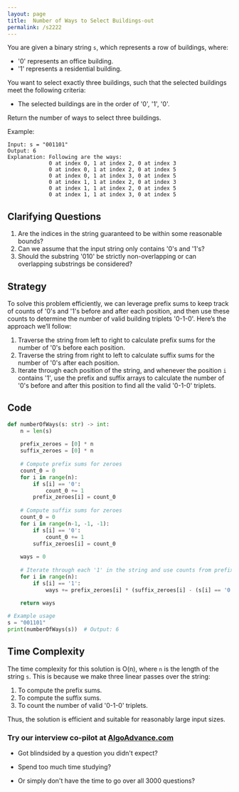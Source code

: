 ```yaml
---
layout: page
title:  Number of Ways to Select Buildings-out
permalink: /s2222
---
```


You are given a binary string `s`, which represents a row of buildings, where:

- '0' represents an office building.
- '1' represents a residential building.

You want to select exactly three buildings, such that the selected buildings meet the following criteria:
- The selected buildings are in the order of '0', '1', '0'.

Return the number of ways to select three buildings.

Example:
```
Input: s = "001101"
Output: 6
Explanation: Following are the ways:
             0 at index 0, 1 at index 2, 0 at index 3
             0 at index 0, 1 at index 2, 0 at index 5
             0 at index 0, 1 at index 3, 0 at index 5
             0 at index 1, 1 at index 2, 0 at index 3
             0 at index 1, 1 at index 2, 0 at index 5
             0 at index 1, 1 at index 3, 0 at index 5
```

## Clarifying Questions

1. Are the indices in the string guaranteed to be within some reasonable bounds?
2. Can we assume that the input string only contains '0's and '1's?
3. Should the substring '010' be strictly non-overlapping or can overlapping substrings be considered?

## Strategy

To solve this problem efficiently, we can leverage prefix sums to keep track of counts of '0's and '1's before and after each position, and then use these counts to determine the number of valid building triplets '0-1-0'. Here’s the approach we’ll follow:

1. Traverse the string from left to right to calculate prefix sums for the number of '0's before each position.
2. Traverse the string from right to left to calculate suffix sums for the number of '0's after each position.
3. Iterate through each position of the string, and whenever the position `i` contains '1', use the prefix and suffix arrays to calculate the number of '0's before and after this position to find all the valid '0-1-0' triplets.

## Code

```python
def numberOfWays(s: str) -> int:
    n = len(s)
    
    prefix_zeroes = [0] * n
    suffix_zeroes = [0] * n
    
    # Compute prefix sums for zeroes
    count_0 = 0
    for i in range(n):
        if s[i] == '0':
            count_0 += 1
        prefix_zeroes[i] = count_0
    
    # Compute suffix sums for zeroes
    count_0 = 0
    for i in range(n-1, -1, -1):
        if s[i] == '0':
            count_0 += 1
        suffix_zeroes[i] = count_0
    
    ways = 0
    
    # Iterate through each '1' in the string and use counts from prefix and suffix arrays
    for i in range(n):
        if s[i] == '1':
            ways += prefix_zeroes[i] * (suffix_zeroes[i] - (s[i] == '0'))
    
    return ways

# Example usage
s = "001101"
print(numberOfWays(s))  # Output: 6
```

## Time Complexity

The time complexity for this solution is O(n), where `n` is the length of the string `s`. This is because we make three linear passes over the string:
1. To compute the prefix sums.
2. To compute the suffix sums.
3. To count the number of valid '0-1-0' triplets.

Thus, the solution is efficient and suitable for reasonably large input sizes.


### Try our interview co-pilot at [AlgoAdvance.com](https://algoAdvance.com)

- Got blindsided by a question you didn't expect?

- Spend too much time studying?

- Or simply don't have the time to go over all 3000 questions?

